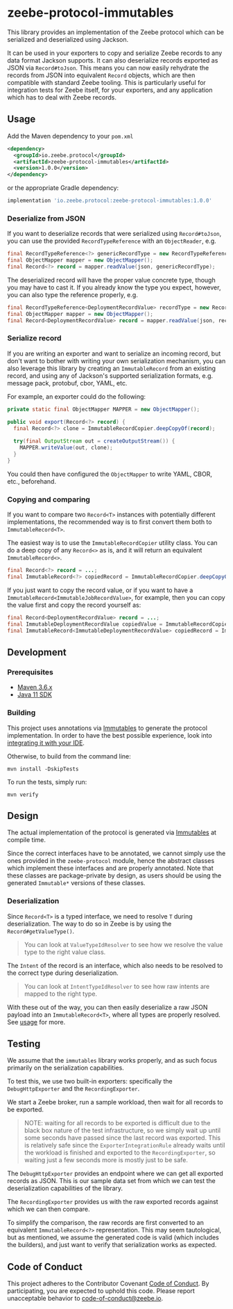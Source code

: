 # zeebe-protocol-immutables

This library provides an implementation of the Zeebe protocol which can be serialized and
deserialized using Jackson.

It can be used in your exporters to copy and serialize Zeebe records to any data format Jackson
supports. It can also deserialize records exported as JSON via `Record#toJson`. This means you can
now easily rehydrate the records from JSON into equivalent `Record` objects, which are then
compatible with standard Zeebe tooling. This is particularly useful for integration tests for Zeebe
itself, for your exporters, and any application which has to deal with Zeebe records.

## Usage

Add the Maven dependency to your `pom.xml`

```xml
<dependency>
  <groupId>io.zeebe.protocol</groupId>
  <artifactId>zeebe-protocol-immutables</artifactId>
  <version>1.0.0</version>
</dependency>
```

or the appropriate Gradle dependency:

```groovy
implementation 'io.zeebe.protocol:zeebe-protocol-immutables:1.0.0'
```

### Deserialize from JSON

If you want to deserialize records that were serialized using `Record#toJson`, you can use the
provided `RecordTypeReference` with an `ObjectReader`, e.g.

```java
final RecordTypeReference<?> genericRecordType = new RecordTypeReference<>();
final ObjectMapper mapper = new ObjectMapper();
final Record<?> record = mapper.readValue(json, genericRecordType);
```

The deserialized record will have the proper value concrete type, though you may have to cast it. If
you already know the type you expect, however, you can also type the reference properly, e.g.

```java
final RecordTypeReference<DeploymentRecordValue> recordType = new RecordTypeReference<>();
final ObjectMapper mapper = new ObjectMapper();
final Record<DeploymentRecordValue> record = mapper.readValue(json, recordType);
```

### Serialize record

If you are writing an exporter and want to serialize an incoming record, but don't want to bother
with writing your own serialization mechanism, you can also leverage this library by creating an
`ImmutableRecord` from an existing record, and using any of Jackson's supported serialization
formats, e.g. message pack, protobuf, cbor, YAML, etc.

For example, an exporter could do the following:

```java
private static final ObjectMapper MAPPER = new ObjectMapper();

public void export(Record<?> record) {
  final Record<?> clone = ImmutableRecordCopier.deepCopyOf(record);
  
  try(final OutputStream out = createOutputStream()) {
    MAPPER.writeValue(out, clone);  
  }
}
```

You could then have configured the `ObjectMapper` to write YAML, CBOR, etc., beforehand.

### Copying and comparing

If you want to compare two `Record<T>` instances with potentially different implementations, the
recommended way is to first convert them both to `ImmutableRecord<T>`.

The easiest way is to use the `ImmutableRecordCopier` utility class. You can do a deep copy of any 
`Record<>` as is, and it will return an equivalent `ImmutableRecord<>`.

```java
final Record<?> record = ...;
final ImmutableRecord<?> copiedRecord = ImmutableRecordCopier.deepCopyOf(record);
```

If you just want to copy the record value, or if you want to have a 
`ImmutableRecord<ImmutableJobRecordValue>`, for example, then you can copy the value first and copy
the record yourself as:

```java
final Record<DeploymentRecordValue> record = ...;
final ImmutableDeploymentRecordValue copiedValue = ImmutableRecordCopier.deepCopyOf(record.getValueType(), record.getValue()); 
final ImmutableRecord<ImmutableDeploymentRecordValue> copiedRecord = ImmutableRecord.builder().from(record).value(copiedValue).build();
```

## Development

### Prerequisites

- [Maven 3.6.x](https://sdkman.io/sdks#maven)
- [Java 11 SDK](https://sdkman.io/jdks)

### Building

This project uses annotations via [Immutables](https://immutables.github.io/) to generate the 
protocol implementation. In order to have the best possible experience, look into 
[integrating it with your IDE](https://immutables.github.io/apt.html). 

Otherwise, to build from the command line:

```shell
mvn install -DskipTests
```

To run the tests, simply run:

```shell
mvn verify
```

## Design

The actual implementation of the protocol is generated via
[Immutables](https://immutables.github.io/) at compile time.

Since the correct interfaces have to be annotated, we cannot simply use the ones provided in the 
`zeebe-protocol` module, hence the abstract classes which implement these interfaces and are
properly annotated. Note that these classes are package-private by design, as users should be using
the generated `Immutable*` versions of these classes.

### Deserialization

Since `Record<T>` is a typed interface, we need to resolve `T` during deserialization. The way to do
so in Zeebe is by using the `Record#getValueType()`.

> You can look at `ValueTypeIdResolver` to see how we resolve the value type to the right value
> class.

The `Intent` of the record is an interface, which also needs to be resolved to the correct type
during deserialization.

> You can look at `IntentTypeIdResolver` to see how raw intents are mapped to the right type.

With these out of the way, you can then easily deserialize a raw JSON payload into an
`ImmutableRecord<T>`, where all types are properly resolved. See [usage](#usage) for more.

## Testing

We assume that the `immutables` library works properly, and as such focus primarily on the
serialization capabilities.

To test this, we use two built-in exporters: specifically the `DebugHttpExporter` and
the `RecordingExporter`.

We start a Zeebe broker, run a sample workload, then wait for all records to be exported.

> NOTE: waiting for all records to be exported is difficult due to the black box nature of the test
> infrastructure, so we simply wait up until some seconds have passed since the last record was
> exported. This is relatively safe since the `ExporterIntegrationRule` already waits until the
> workload is finished and exported to the `RecordingExporter`, so waiting just a few seconds more
> is mostly just to be safe.

The `DebugHttpExporter` provides an endpoint where we can get all exported records as JSON. This is
our sample data set from which we can test the deserialization capabilities of the library.

The `RecordingExporter` provides us with the raw exported records against which we can then compare.

To simplify the comparison, the raw records are first converted to an equivalent
`ImmutableRecord<?>` representation. This may seem tautological, but as mentioned, we assume the
generated code is valid (which includes the builders), and just want to verify that serialization
works as expected.

## Code of Conduct

This project adheres to the Contributor Covenant [Code of Conduct](/CODE_OF_CONDUCT.md). By
participating, you are expected to uphold this code. Please report unacceptable behavior to
code-of-conduct@zeebe.io.
